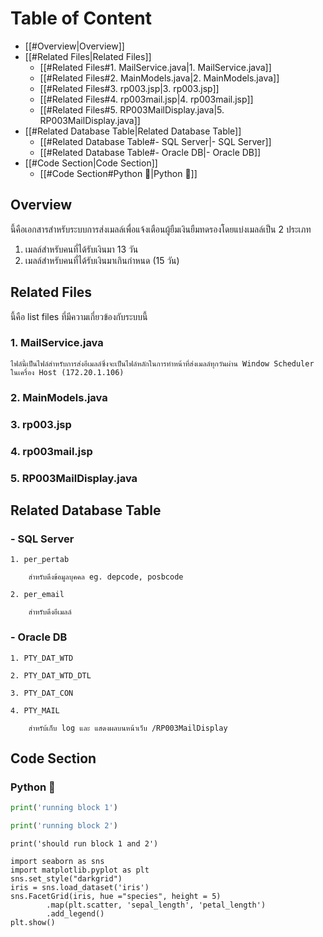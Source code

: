 Table of Content
=====================
- [[#Overview|Overview]]
- [[#Related Files|Related Files]]
	- [[#Related Files#1. MailService.java|1. MailService.java]]
	- [[#Related Files#2. MainModels.java|2. MainModels.java]]
	- [[#Related Files#3. rp003.jsp|3. rp003.jsp]]
	- [[#Related Files#4. rp003mail.jsp|4. rp003mail.jsp]]
	- [[#Related Files#5. RP003MailDisplay.java|5. RP003MailDisplay.java]]
- [[#Related Database Table|Related Database Table]]
	- [[#Related Database Table#- SQL Server|- SQL Server]]
	- [[#Related Database Table#- Oracle DB|- Oracle DB]]
- [[#Code Section|Code Section]]
	- [[#Code Section#Python 🐍|Python 🐍]]

## Overview

นี้คือเอกสารสำหรับระบบการส่งเมลล์เพื่อแจ้งเตือนผู้ยืมเงินยืมทดรองโดยแบ่งเมลล์เป็น 2 ประเภท

1. เมลล์สำหรับคนที่ได้รับเงินมา 13 วัน
2. เมลล์สำหรับคนที่ได้รับเงินมาเกินกำหนด (15 วัน)

## Related Files

นี้คือ list files ที่มีความเกี่ยวข้องกับระบบนี้

### 1. MailService.java

    ไฟล์นี้เป็นไฟล์สำหรับการส่งอีเมลล์ซึ่งจะเป็นไฟล์หลักในการทำหน้าที่ส่งเมลล์ทุกวันผ่าน Window Scheduler ในเครื่อง Host (172.20.1.106)

### 2. MainModels.java
    
### 3. rp003.jsp
    
### 4. rp003mail.jsp
    
### 5. RP003MailDisplay.java
    

## Related Database Table

### - SQL Server
    
    1. per_pertab
        
        สำหรับดึงข้อมูลบุคคล eg. depcode, posbcode
        
    2. per_email
        
        สำหรับดึงอีเมลล์
        
### - Oracle DB
    
    1. PTY_DAT_WTD
        
    2. PTY_DAT_WTD_DTL
        
    3. PTY_DAT_CON
        
    4. PTY_MAIL
        
        สำหรับ้เก็บ log และ แสดงผลบนหน้าเว็บ /RP003MailDisplay


## Code Section

### Python 🐍

```python {label='block 1'}
print('running block 1')
```

```python {label='block 2'}
print('running block 2')
```

```run-python {import=['block 1', 'block 2']}
print('should run block 1 and 2')
```


```run-python
import seaborn as sns
import matplotlib.pyplot as plt
sns.set_style("darkgrid")
iris = sns.load_dataset('iris')
sns.FacetGrid(iris, hue ="species", height = 5)
		.map(plt.scatter, 'sepal_length', 'petal_length')
		.add_legend()
plt.show()
```

